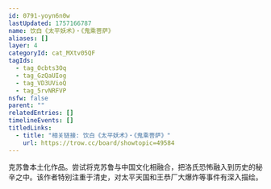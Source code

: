 ```yaml
---
id: 0791-yoyn6n0w
lastUpdated: 1757166787
name: 饮白《太平妖术》・《鬼乘菩萨》
aliases: []
layer: 4
categoryId: cat_MXtv05QF
tagIds:
  - tag_Ocbts3Oq
  - tag_GzQaUIog
  - tag_VD3UVioQ
  - tag_5rvNRFVP
nsfw: false
parent: ""
relatedEntries: []
timelineEvents: []
titledLinks:
  - title: "相关链接: 饮白《太平妖术》・《鬼乘菩萨》"
    url: https://trow.cc/board/showtopic=49584
---
```


克苏鲁本土化作品。尝试将克苏鲁与中国文化相融合，把洛氏恐怖融入到历史的秘辛之中。该作者特别注重于清史，对太平天国和王恭厂大爆炸等事件有深入描绘。